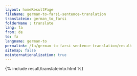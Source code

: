 ```yaml
---
layout: homeResultPage
fileName: german-to-farsi-sentence-translation
translatein: german_to_farsi
folderName : translate
lang: fa
from: de
to: fa
langname: german-to
permalink: /fa/german-to-farsi-sentence-translation/result
sitemap: false
nointernationalization: true
---
```

{% include result/translateinto.html %}

<script src="/js/result/translation.js" data-foldername="{{page.folderName}}" data-lang="{{page.lang}}"></script>

